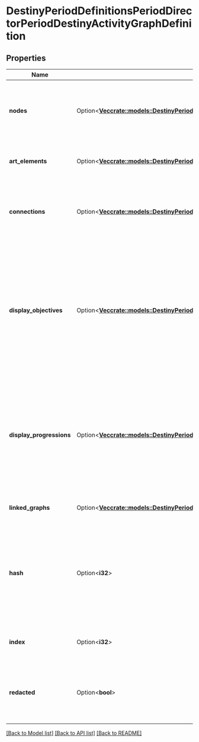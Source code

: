 # DestinyPeriodDefinitionsPeriodDirectorPeriodDestinyActivityGraphDefinition

## Properties

Name | Type | Description | Notes
------------ | ------------- | ------------- | -------------
**nodes** | Option<[**Vec<crate::models::DestinyPeriodDefinitionsPeriodDirectorPeriodDestinyActivityGraphNodeDefinition>**](Destiny.Definitions.Director.DestinyActivityGraphNodeDefinition.md)> | These represent the visual \"nodes\" on the map's view. These are the activities you can click on in the map. | [optional]
**art_elements** | Option<[**Vec<crate::models::DestinyPeriodDefinitionsPeriodDirectorPeriodDestinyActivityGraphArtElementDefinition>**](Destiny.Definitions.Director.DestinyActivityGraphArtElementDefinition.md)> | Represents one-off/special UI elements that appear on the map. | [optional]
**connections** | Option<[**Vec<crate::models::DestinyPeriodDefinitionsPeriodDirectorPeriodDestinyActivityGraphConnectionDefinition>**](Destiny.Definitions.Director.DestinyActivityGraphConnectionDefinition.md)> | Represents connections between graph nodes. However, it lacks context that we'd need to make good use of it. | [optional]
**display_objectives** | Option<[**Vec<crate::models::DestinyPeriodDefinitionsPeriodDirectorPeriodDestinyActivityGraphDisplayObjectiveDefinition>**](Destiny.Definitions.Director.DestinyActivityGraphDisplayObjectiveDefinition.md)> | Objectives can display on maps, and this is supposedly metadata for that. I have not had the time to analyze the details of what is useful within however: we could be missing important data to make this work. Expect this property to be expanded on later if possible. | [optional]
**display_progressions** | Option<[**Vec<crate::models::DestinyPeriodDefinitionsPeriodDirectorPeriodDestinyActivityGraphDisplayProgressionDefinition>**](Destiny.Definitions.Director.DestinyActivityGraphDisplayProgressionDefinition.md)> | Progressions can also display on maps, but similarly to displayObjectives we appear to lack some required information and context right now. We will have to look into it later and add more data if possible. | [optional]
**linked_graphs** | Option<[**Vec<crate::models::DestinyPeriodDefinitionsPeriodDirectorPeriodDestinyLinkedGraphDefinition>**](Destiny.Definitions.Director.DestinyLinkedGraphDefinition.md)> | Represents links between this Activity Graph and other ones. | [optional]
**hash** | Option<**i32**> | The unique identifier for this entity. Guaranteed to be unique for the type of entity, but not globally.  When entities refer to each other in Destiny content, it is this hash that they are referring to. | [optional]
**index** | Option<**i32**> | The index of the entity as it was found in the investment tables. | [optional]
**redacted** | Option<**bool**> | If this is true, then there is an entity with this identifier/type combination, but BNet is not yet allowed to show it. Sorry! | [optional]

[[Back to Model list]](../README.md#documentation-for-models) [[Back to API list]](../README.md#documentation-for-api-endpoints) [[Back to README]](../README.md)


